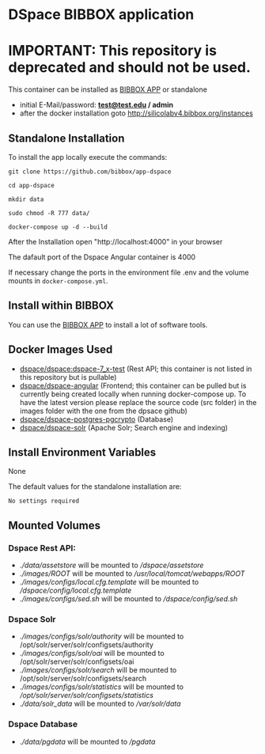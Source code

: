 # DSpace BIBBOX application

# IMPORTANT: This repository is deprecated and should not be used.


This container can be installed as [BIBBOX APP](https://bibbox.readthedocs.io/en/latest/ "BIBBOX App") or standalone

* initial E-Mail/password: **test@test.edu / admin**
* after the docker installation goto http://silicolabv4.bibbox.org/instances

## Standalone Installation 

To install the app locally execute the commands:

`git clone https://github.com/bibbox/app-dspace`

`cd app-dspace`

`mkdir data`

`sudo chmod -R 777 data/`

`docker-compose up -d --build`

After the Installation open "http://localhost:4000" in your browser

The dafault port of the Dspace Angular container is 4000

If necessary change the ports in the environment file .env and the volume mounts in `docker-compose.yml`.

## Install within BIBBOX

You can use the [BIBBOX APP](https://bibbox.readthedocs.io/en/latest/ "BIBBOX App") to install a lot of software tools. 

## Docker Images Used
  * [dspace/dspace:dspace-7_x-test](https://hub.docker.com/r/dspace/dspace) (Rest API; this container is not listed in this repository but is pullable)
  * [dspace/dspace-angular](https://hub.docker.com/r/dspace/dspace-angular) (Frontend; this container can be pulled but is currently being created locally when running docker-compose up. To have the latest version please replace the source code (src folder) in the images folder with the one from the dpsace github)
  * [dspace/dspace-postgres-pgcrypto](https://hub.docker.com/r/dspace/dspace-postgres-pgcrypto) (Database)
  * [dspace/dspace-solr](https://hub.docker.com/r/dspace/dspace-solr) (Apache Solr; Search engine and indexing)

## Install Environment Variables
  None
  
  The default values for the standalone installation are:
    
    No settings required
  
## Mounted Volumes
   ### Dspace Rest API:
   * _./data/assetstore_ will be mounted to _/dspace/assetstore_
   * _./images/ROOT_ will be mounted to _/usr/local/tomcat/webapps/ROOT_
   * _./images/configs/local.cfg.template_ will be mounted to _/dspace/config/local.cfg.template_
   * _./images/configs/sed.sh_ will be mounted to _/dspace/config/sed.sh_
   ### Dspace Solr ###
   * _./images/configs/solr/authority_  will be mounted to /opt/solr/server/solr/configsets/authority
   * _./images/configs/solr/oai_ will be mounted to  /opt/solr/server/solr/configsets/oai
   * _./images/configs/solr/search_ will be mounted to /opt/solr/server/solr/configsets/search
   * _./images/configs/solr/statistics_ will be mounted to _/opt/solr/server/solr/configsets/statistics_
   * _./data/solr_data_ will be mounted to _/var/solr/data_
   ### Dspace Database ###
   * _./data/pgdata_ will be mounted to _/pgdata_
  
